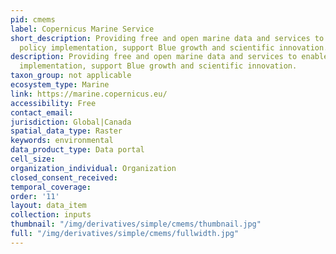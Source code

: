 ```yaml
---
pid: cmems
label: Copernicus Marine Service
short_description: Providing free and open marine data and services to enable marine
  policy implementation, support Blue growth and scientific innovation.
description: Providing free and open marine data and services to enable marine policy
  implementation, support Blue growth and scientific innovation.
taxon_group: not applicable
ecosystem_type: Marine
link: https://marine.copernicus.eu/
accessibility: Free
contact_email: 
jurisdiction: Global|Canada
spatial_data_type: Raster
keywords: environmental
data_product_type: Data portal
cell_size: 
organization_individual: Organization
closed_consent_received: 
temporal_coverage: 
order: '11'
layout: data_item
collection: inputs
thumbnail: "/img/derivatives/simple/cmems/thumbnail.jpg"
full: "/img/derivatives/simple/cmems/fullwidth.jpg"
---
```

